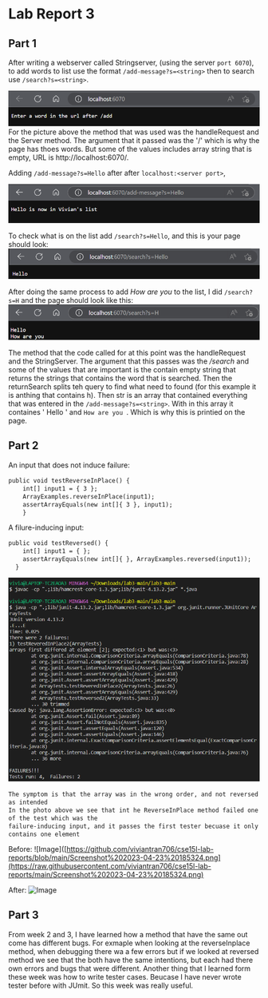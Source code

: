 
# Lab Report 3

## Part 1
After writing a webserver called Stringserver, (using the server `port 6070`), to add words to
list use the format `/add-message?s=<string>` then to search use `/search?s=<string>`. 

![Image](https://raw.githubusercontent.com/viviantran706/cse15l-lab-reports/main/Screenshot%202023-04-23%20153543.png)
For the picture above the method that was used was the handleRequest and the Server method. The argument that it passed was the '/' which is why the page has thoes words. But some of the values includes array string that is empty, URL is http://localhost:6070/.

Adding `/add-message?s=Hello` after after `localhost:<server port>`,

![Image](https://raw.githubusercontent.com/viviantran706/cse15l-lab-reports/main/Screenshot%202023-04-23%20153557.png)


To check what is on the list add `/search?s=Hello`, and this is your page should look:
![Image](https://raw.githubusercontent.com/viviantran706/cse15l-lab-reports/main/Screenshot%202023-04-23%20153614.png)

After doing the same process to add *How are you* to the list, I did `/search?s=H` and the page should look like this:
![Image](https://raw.githubusercontent.com/viviantran706/cse15l-lab-reports/main/Screenshot%202023-04-23%20153711.png)

The method that the code called for at this point was the handleRequest and the StringServer. The argument that this passes was the */search* and some of the values that are important is the contain empty string that returns the strings that contains the word that is searched. Then the returnSearch splits teh query to find what need to 
found (for this example it is anthing that contains h). Then str is an array that contained everything that was entered in the `/add-message?s=<string>`. With in this array it containes ' Hello '  and  `How are you `.  Which is why this is printied on the page.



## Part 2

An input that does not induce failure: 
```
public void testReverseInPlace() {
    int[] input1 = { 3 };
    ArrayExamples.reverseInPlace(input1);
    assertArrayEquals(new int[]{ 3 }, input1);
	}
 ```
A filure-inducing input:

```
public void testReversed() {
    int[] input1 = { };
    assertArrayEquals(new int[]{ }, ArrayExamples.reversed(input1));
  }
```

![Image](https://raw.githubusercontent.com/viviantran706/cse15l-lab-reports/main/Screenshot%202023-04-20%20123739.png)

```
The symptom is that the array was in the wrong order, and not reversed as intended
In the photo above we see that int he ReverseInPlace method failed one of the test which was the 
failure-inducing input, and it passes the first tester becuase it only contains one element

```
Before:
![Image]([https://github.com/viviantran706/cse15l-lab-reports/blob/main/Screenshot%202023-04-23%20185324.png](https://raw.githubusercontent.com/viviantran706/cse15l-lab-reports/main/Screenshot%202023-04-23%20185324.png)

After:
![Image]([https://github.com/viviantran706/cse15l-lab-reports/blob/main/Screenshot%202023-04-23%20185700.png](https://raw.githubusercontent.com/viviantran706/cse15l-lab-reports/main/Screenshot%202023-04-23%20185700.png))

## Part 3

From week 2 and 3, I have learned how a method that have the same out come has different bugs. 
For exmaple when looking at the reverseInplace method, when debugging there wa a few errors 
but if we looked at reversed method we see that the both have the same intentions, but each
had there own errors and bugs that were different. Another thing that I learned form these 
week was how to write tester cases. Beucase I have never wrote tester before with JUmit. So this
week was really useful.
